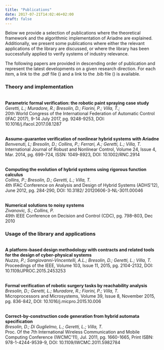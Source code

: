 ```yaml
---
title: "Publications"
date: 2017-07-21T14:02:46+02:00
draft: false
---
```


Below we provide a selection of publications where the theoretical framework and the algorithmic implementation of Ariadne are explained. Additionally, we present some publications where either the relevant applications of the library are discussed, or where the library has been successfully applied to verify systems of industry relevance.

The following papers are provided in descending order of publication and represent the latest developments on a given research direction. For each item, a link to the .pdf file (<i class="fa fa-file-pdf-o"></i>) and a link to the .bib file (<i class="fa fa-book"></i>) is available.

### Theory and implementation

[<i class="fa fa-file-pdf-o"></i>](/pdf/geretti-ifac2017.pdf)
[<i class="fa fa-book"></i>](/bib/geretti-ifac2017.bib)  
**Parametric formal verification: the robotic paint spraying case study**  
*Geretti, L.; Muradore, R.; Bresolin, D.; Fiorini, P.; Villa, T.;*    
20th World Congress of the International Federation of Automatic Control (IFAC 2017), 9-14 July 2017, pg. 9248-9253, DOI: 10.1016/j.ifacol.2017.08.1287

[<i class="fa fa-file-pdf-o"></i>](/pdf/benvenuti-ijrnc2014.pdf)
[<i class="fa fa-book"></i>](/bib/benvenuti-ijrnc2014.bib)  
**Assume-guarantee verification of nonlinear hybrid systems with Ariadne**  
*Benvenuti, L; Bresolin, D.; Collins, P.; Ferrari, A.; Geretti, L.; Villa, T.*  
International Journal of Robust and Nonlinear Control, Volume 24, Issue 4, Mar. 2014, pg. 699-724, ISSN: 1049-8923, DOI: 10.1002/RNC.2914

[<i class="fa fa-file-pdf-o"></i>](/pdf/collins-adhs2012.pdf)
[<i class="fa fa-book"></i>](/bib/collins-adhs2012.bib)  
**Computing the evolution of hybrid systems using rigorous function calculus**  
*Collins, P.; Bresolin, D.; Geretti, L.; Villa, T.*  
4th IFAC Conference on Analysis and Design of Hybrid Systems (ADHS'12), June 2012, pg. 284-290, DOI: 10.3182/ 20120606-3-NL-3011.00046

[<i class="fa fa-file-pdf-o"></i>](/pdf/zivanovic-cdc2010.pdf)
[<i class="fa fa-book"></i>](/bib/zivanovic-cdc2010.bib)  
**Numerical solutions to noisy systems**  
*Zivanovic, S.; Collins, P.*  
49th IEEE Conference on Decision and Control (CDC), pg. 798–803, Dec 2010

### Usage of the library and applications 

[<i class="fa fa-file-pdf-o"></i>](/pdf/nuzzo-ieeeproc2015.pdf)
[<i class="fa fa-book"></i>](/bib/nuzzo-ieeeproc2015.bib)   
**A platform-based design methodology with contracts and related tools for the design of cyber-physical systems**   
*Nuzzo, P.; Sangiovanni-Vincentelli, A.L.; Bresolin, D.; Geretti, L.; Villa, T.*   
Proceedings of the IEEE, Volume 103, Issue 11, 2015, pg. 2104-2132, DOI: 10.1109/JPROC.2015.2453253

[<i class="fa fa-file-pdf-o"></i>](/pdf/bresolin-micpro2015.pdf)
[<i class="fa fa-book"></i>](/bib/bresolin-micpro2015.bib)   
**Formal verification of robotic surgery tasks by reachability analysis**  
*Bresolin, D.; Geretti, L.; Muradore, R.; Fiorini, P.; Villa, T.*  
Microprocessors and Microsystems, Volume 39, Issue 8, November 2015, pg. 836-842, DOI: 10.1016/j.micpro.2015.10.006

[<i class="fa fa-file-pdf-o"></i>](/pdf/bresolin-iwcmc2011.pdf)
[<i class="fa fa-book"></i>](/bib/bresolin-iwcmc2011.bib)   
**Correct-by-construction code generation from hybrid automata specification**   
*Bresolin, D.; Di Guglielmo, L.; Geretti, L.; Villa, T.*  
Proc. Of the 7th International Wireless Communication and Mobile Computing Conference (IWCMC'11), Jul. 2011, pg. 1660-1665, Print ISBN: 978-1-4244-9539-9, DOI: 10.1109/IWCMC.2011.5982784



